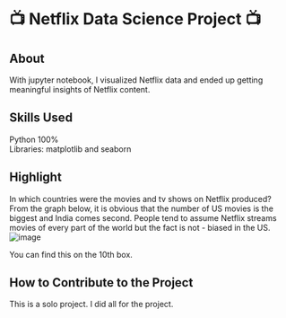 # 📺 Netflix Data Science Project 📺

## About
With jupyter notebook, I visualized Netflix data and ended up getting meaningful insights of Netflix content.

## Skills Used
Python 100% <br>
Libraries: matplotlib and seaborn 

## Highlight
In which countries were the movies and tv shows on Netflix produced?
From the graph below, it is obvious that the number of US movies is the biggest and India comes second.
People tend to assume Netflix streams movies of every part of the world but the fact is not - biased in the US.
![image](https://user-images.githubusercontent.com/90857923/164152841-06dcb9d7-71a4-480b-a640-332cc1b15de5.png)

You can find this on the 10th box.

## How to Contribute to the Project
This is a solo project. I did all for the project.
